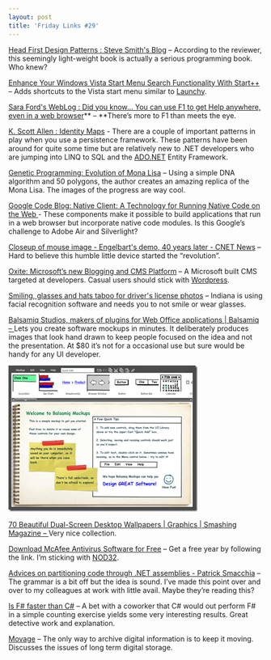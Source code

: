 ```yaml
---
layout: post  
title: 'Friday Links #29'
---
```

[Head First Design Patterns : Steve Smith's Blog](http://stevesmithblog.com/blog/head-first-design-patterns/) – According to the reviewer, this seemingly light-weight book is actually a serious programming book. Who knew?

[Enhance Your Windows Vista Start Menu Search Functionality With Start++](http://www.makeuseof.com/tag/enhance-your-windows-vista-start-menu-search-functionality-with-start/) – Adds shortcuts to the Vista start menu similar to [Launchy](http://www.launchy.net/).

[Sara Ford's WebLog : Did you know… You can use F1 to get Help anywhere, even in a web browser](http://blogs.msdn.com/saraford/archive/2008/12/08/did-you-know-you-can-use-f1-to-get-help-anywhere-even-in-a-web-browser-372.aspx)** – **There’s more to F1 than meets the eye.

[K. Scott Allen : Identity Maps](http://odetocode.com/Blogs/scott/archive/2008/12/07/12372.aspx) - There are a couple of important patterns in play when you use a persistence framework. These patterns have been around for quite some time but are relatively new to .NET developers who are jumping into LINQ to SQL and the [ADO.NET](http://ADO.NET) Entity Framework.

[Genetic Programming: Evolution of Mona Lisa](http://rogeralsing.com/2008/12/07/genetic-programming-evolution-of-mona-lisa/) – Using a simple DNA algorithm and 50 polygons, the author creates an amazing replica of the Mona Lisa. The images of the progress are way cool.

[Google Code Blog: Native Client: A Technology for Running Native Code on the Web ](http://google-code-updates.blogspot.com/2008/12/native-client-technology-for-running.html)- These components make it possible to build applications that run in a web browser but incorporate native code modules. Is this Google’s challenge to Adobe Air and Silverlight?

[Closeup of mouse image - Engelbart's demo, 40 years later - CNET News](http://news.cnet.com/2300-1041_3-6248261-1.html?part=rss&tag=6248261&subj=news) – Hard to believe this humble little device started the “revolution”.

[Oxite: Microsoft’s new Blogging and CMS Platform](http://www.labnol.org/internet/blogging/oxite-microsoft-blogging-platform/5900/) – A Microsoft built CMS targeted at developers. Casual users should stick with [Wordpress](http://wordpress.org).

[Smiling, glasses and hats taboo for driver's license photos](http://www.nwi.com/articles/2008/12/08/news/porter_county/doc60da4d3a78fefc07862575190004d925.txt) – Indiana is using facial recognition software and needs you to not smile or wear glasses.

[Balsamiq Studios, makers of plugins for Web Office applications | Balsamiq – ](http://www.balsamiq.com/)Lets you create software mockups in minutes. It deliberately produces images that look hand drawn to keep people focused on the idea and not the presentation. At $80 it’s not for a occasional use but sure would be handy for any UI developer.

![Balsamq screen shot](/cdn/images/blog/FridayLinks29_10277/image.png)

[70 Beautiful Dual-Screen Desktop Wallpapers | Graphics | Smashing Magazine – ](http://www.smashingmagazine.com/2008/12/10/50-most-amazing-dual-screen-desktop-wallpapers/)Very nice collection.

[Download McAfee Antivirus Software for Free](http://www.labnol.org/software/download-mcafee-antivirus-software-free/5972/) – Get a free year by following the link. I’m sticking with [NOD32](http://www.eset.com/).

[Advices on partitioning code through .NET assemblies - Patrick Smacchia](http://codebetter.com/blogs/patricksmacchia/archive/2008/12/08/advices-on-partitioning-code-through-net-assemblies.aspx) – The grammar is a bit off but the idea is sound. I’ve made this point over and over to my colleagues at work with little avail. Maybe they’re reading this?

[Is F# faster than C#](http://www.nearinfinity.com/blogs/page/jferner?entry=is_f_faster_than_c) – A bet with a coworker that C# would out perform F# in a simple counting exercise yields some very interesting results. Great detective work and explanation.

[Movage](http://www.kk.org/thetechnium/archives/2008/12/movage.php) – The only way to archive digital information is to keep it moving. Discusses the issues of long term digital storage.
